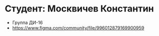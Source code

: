 # Студент: Москвичев Константин
- Группа ДИ-16
- https://www.figma.com/community/file/996012879169900959